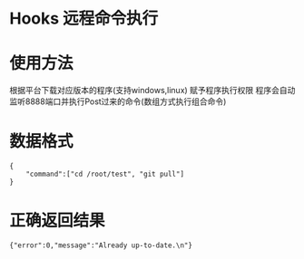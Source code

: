 # Hooks 远程命令执行

# 使用方法
根据平台下载对应版本的程序(支持windows,linux)
赋予程序执行权限
程序会自动监听8888端口并执行Post过来的命令(数组方式执行组合命令)

# 数据格式
```
{
	"command":["cd /root/test", "git pull"]
}
```
# 正确返回结果
```
{"error":0,"message":"Already up-to-date.\n"}
```
